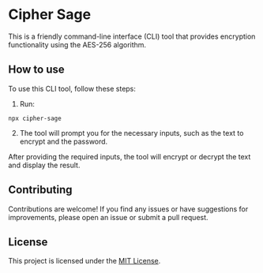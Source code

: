 # Cipher Sage

This is a friendly command-line interface (CLI) tool that provides encryption functionality using the AES-256 algorithm.

## How to use

To use this CLI tool, follow these steps:

1. Run:

```
npx cipher-sage
```

2. The tool will prompt you for the necessary inputs, such as the text to encrypt and the password.

After providing the required inputs, the tool will encrypt or decrypt the text and display the result.

## Contributing

Contributions are welcome! If you find any issues or have suggestions for improvements, please open an issue or submit a pull request.

## License

This project is licensed under the [MIT License](LICENSE).
